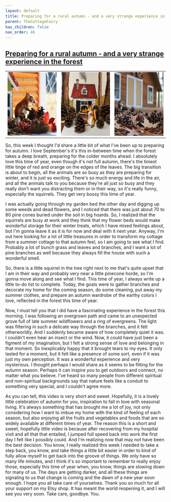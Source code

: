 ```yaml
---
layout: default
title: Preparing for a rural autumn - and a very strange experience in the forest
parent: TheCottageFairy
has_children: false
nav_order: 46
---
```


## [Preparing for a rural autumn - and a very strange experience in the forest](https://www.youtube.com/watch?v=9Bf5GCngTpY)

<div>
<table align="center">
	<tr>
		<td align="center">
			<img src="../../posters/Preparing_for_a_rural_autumn_-_and_a_very_strange_experience_in_the_forest-[9Bf5GCngTpY]/generated_00.png" height="200" width="200"/>
		</td>
		<td align="center">
			<img src="../../posters/Preparing_for_a_rural_autumn_-_and_a_very_strange_experience_in_the_forest-[9Bf5GCngTpY]/generated_01.png" height="200" width="200"/>
		</td>
		<td align="center">
			<img src="../../posters/Preparing_for_a_rural_autumn_-_and_a_very_strange_experience_in_the_forest-[9Bf5GCngTpY]/generated_02.png" height="200" width="200"/>
		</td>
	</tr>
</table>
</div>

So, this week I thought I'd share a little bit of what I've been up to preparing for autumn. I love September's it's this in-between time when the forest takes a deep breath, preparing for the colder months ahead. I absolutely love this time of year, even though it's not full autumn, there's the tiniest little tinge of red and orange on the edges of the leaves. The big transition is about to begin, all the animals are so busy as they are preparing for winter, and it is just so exciting. There's so much energy and life in the air, and all the animals talk to you because they're all just so busy and they really don't want you distracting them or in their way, so it's really funny, especially the squirrels. They get very bossy this time of year. 

I was actually going through my garden bed the other day and digging up some weeds and dead flowers, and I noticed that there was just about 70 to 80 pine cones buried under the soil in big hoards. So, I realized that the squirrels are busy at work and they think that my flower beds would make wonderful storage for their winter treats, which I have mixed feelings about, but I'm gonna leave it as it is for now and deal with it next year. Anyway, I'm out here looking for a lot of little treasures in order to transform my cottage from a summer cottage to that autumn feel, so I am going to see what I find. Probably a lot of bunch grass and leaves and branches, and I want a lot of pine branches as well because they always fill the house with such a wonderful smell. 

So, there is a little squirrel in the tree right next to me that's quite upset that I am in their way and probably very near a little pinecone horde, so I'm gonna move along and see what I find. This time of year, I always write up a little to-do list to complete. Today, the goals were to gather branches and decorate my home for the coming season, do some cleaning, put away my summer clothes, and prepare an autumn wardrobe of the earthy colors I love, reflected in the forest this time of year. 

Now, I must tell you that I did have a fascinating experience in the forest this morning. I was following an overgrown path and came to an unexpected grove full of late summer wildflowers and a ring of evergreens. The light was filtering in such a delicate way through the branches, and it felt otherworldly. And I suddenly became aware of how completely quiet it was. I couldn't even hear an insect or the wind. Now, it could have just been a figment of my imagination, but I felt a strong sense of love and belonging in that moment. So inexplicably happy that it brought tears to my eyes. It only lasted for a moment, but it felt like a presence of some sort, even if it was just my own perception. It was a wonderful experience and very mysterious. I thought perhaps I would share as it seems to be fitting for the autumn season. Perhaps it can inspire you to get outdoors and connect, no matter what you believe. I've heard so many people from different spiritual and non-spiritual backgrounds say that nature feels like a conduit to something very special, and I couldn't agree more. 

As you can tell, this video is very short and sweet. Hopefully, it is a lovely little celebration of autumn for you, inspiration to fall in love with seasonal living. It's always something that has brought me a lot of joy, not only considering how I want to imbue my home with the kind of feeling of each season, but also enjoying all the fruits and vegetables and foods that are so widely available at different times of year. The reason this is a short and sweet, hopefully little video is because after recovering from my hospital visit and all that that entailed, I jumped full speed back into work the first day I felt like I possibly could. And I'm realizing now that may not have been the best decision. You know, I really realized this week I needed to take a step back, you know, and take things a little bit easier in order to kind of fully allow myself to get back into the groove of things. We only have so many life minutes, and I think it's so important to remember to really enjoy those, especially this time of year when, you know, things are slowing down for many of us. The days are getting darker, and all these things are signaling to us that change is coming and the dawn of a new year soon enough. I hope you all take care of yourselves. Thank you so much for all your support on my Etsy shop. It has meant the world reopening it, and I will see you very soon. Take care, goodbye. You.